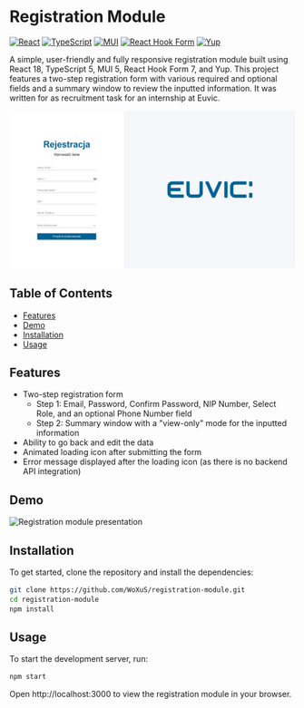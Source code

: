 # Registration Module

[![React](https://img.shields.io/badge/React-18.2-blue)](https://reactjs.org/)
[![TypeScript](https://img.shields.io/badge/TypeScript-5.0.2-blue)](https://www.typescriptlang.org/)
[![MUI](https://img.shields.io/badge/MUI-5.11.12-blue)](https://mui.com/)
[![React Hook Form](https://img.shields.io/badge/React%20Hook%20Form-7.43.5-blue)](https://react-hook-form.com/)
[![Yup](https://img.shields.io/badge/Yup-1.0.2-blue)](https://github.com/jquense/yup)

A simple, user-friendly and fully responsive registration module built using React 18, TypeScript 5, MUI 5, React Hook Form 7, and Yup. This project features a two-step registration form with various required and optional fields and a summary window to review the inputted information. It was written for as recruitment task for an internship at Euvic.

![Registration Module](./assets/registration-module-screenshot.png)

## Table of Contents

- [Features](#features)
- [Demo](#demo)
- [Installation](#installation)
- [Usage](#usage)

## Features

- Two-step registration form
  - Step 1: Email, Password, Confirm Password, NIP Number, Select Role, and an optional Phone Number field
  - Step 2: Summary window with a "view-only" mode for the inputted information
- Ability to go back and edit the data
- Animated loading icon after submitting the form
- Error message displayed after the loading icon (as there is no backend API integration)

## Demo

![Registration module presentation](./assets/registration-module-presentation.gif)

## Installation

To get started, clone the repository and install the dependencies:

```bash
git clone https://github.com/WoXuS/registration-module.git
cd registration-module
npm install
```

## Usage

To start the development server, run:
```bash
npm start
```

Open http://localhost:3000 to view the registration module in your browser.